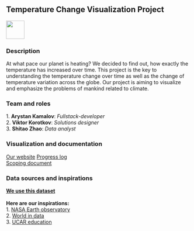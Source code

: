 <h2>Temperature Change Visualization Project</h2>
<img src="https://github.com/user-attachments/assets/2274ad8d-3d4a-4bdb-8abe-831dcae90bf3" width="50" height="50">
<h3>Description</h3>
<p>At what pace our planet is heating? We decided to find out, how exactly the temperature has increased over time. This 
project is the key to understanding the temperature change over time as well as the change of temperature variation across the 
globe. Our project is aiming to visualize and emphasize the problems of mankind related to climate.</p>
<h3>Team and roles</h3>
<p>1. <strong>Arystan Kamalov</strong>: <cite>Fullstack-developer</cite><br />
2. <strong>Viktor Korotkov</strong>: <cite>Solutions designer</cite><br />
3. <strong>Shitao Zhao</strong>: <cite>Data analyst</cite></p>
<h3>Visualization and documentation</h3>
<p><a href = "https://stacyshki.github.io/">Our website</a>
<a href = "https://github.com/stacyshki/TemperatureChangeVisualization/blob/main/Metadata/Progress%20log.docx">Progress log
</a><br />
<a href = "https://github.com/stacyshki/TemperatureChangeVisualization/blob/main/Metadata/Scoping%20document.docx">Scoping
document</a></p>
<h3>Data sources and inspirations</h3>
<p><a href = "https://www.kaggle.com/datasets/sevgisarac/temperature-change"><b>We use this dataset</b></a><br /><br />
<strong>Here are our inspirations:</strong><br />
1. <a href = "https://earthobservatory.nasa.gov/world-of-change/global-temperatures">NASA Earth observatory</a><br />
2. <a href = "https://ourworldindata.org/climate-change">World in data</a><br />
3. <a href = "https://scied.ucar.edu/learning-zone/climate-change-impacts/predictions-future-global-climate">UCAR education</a>
</p>
